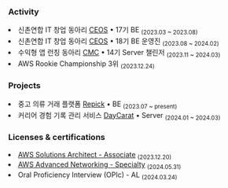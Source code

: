 <h3>Activity</h3>
<li>신촌연합 IT 창업 동아리 <a href="https://github.com/CEOS-Developers">CEOS</a> • 17기 BE <sub>(2023.03 ~ 2023.08)</sub></li>
<li>신촌연합 IT 창업 동아리 <a href="https://github.com/CEOS-Developers">CEOS</a> • 18기 BE 운영진 <sub>(2023.08 ~ 2024.02)</sub></li>
<li>수익형 앱 런칭 동아리 <a href="https://github.com/Central-MakeUs">CMC</a> • 14기 Server 챌린저 <sub>(2023.11 ~ 2024.03)</sub></li>
<li>AWS Rookie Championship 3위 <sub>(2023.12.24)</sub></li>

<h3>Projects</h3>
<li>중고 의류 거래 플랫폼 <a href="https://github.com/Repick-official/repick-server-v2">Repick</a> • BE <sub>(2023.07 ~ present)</sub></li>
<li>커리어 경험 기록 관리 서비스 <a href="https://github.com/Central-MakeUs/DayCarat-Server">DayCarat</a> • Server <sub>(2024.01 ~ 2024.03)</sub></li>

<h3>Licenses & certifications</h3> 
<li><a href="https://www.credly.com/badges/fcdbf795-a718-43c0-be3e-dd1aed7bcdf6/public_url">AWS Solutions Architect - Associate</a> <sub>(2023.12.20)</sub></li>
<li><a href="https://www.credly.com/badges/9f6790c3-5505-4bbf-84d7-3828f34eb8e1/public_url">AWS Advanced Networking - Specialty</a> <sub>(2024.05.31)</sub></li>
<li>Oral Proficiency Interview (OPIc) - AL <sub>(2024.03.24)</sub></li>
